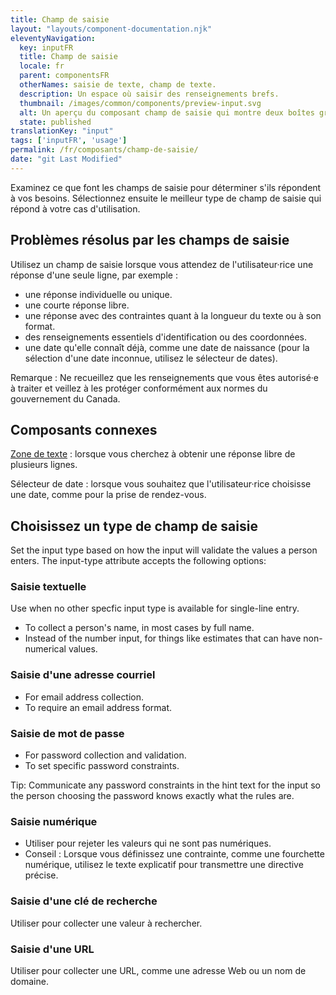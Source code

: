 ```yaml
---
title: Champ de saisie
layout: "layouts/component-documentation.njk"
eleventyNavigation:
  key: inputFR
  title: Champ de saisie
  locale: fr
  parent: componentsFR
  otherNames: saisie de texte, champ de texte.
  description: Un espace où saisir des renseignements brefs.
  thumbnail: /images/common/components/preview-input.svg
  alt: Un aperçu du composant champ de saisie qui montre deux boîtes grises alignées verticalement au dessus d'un champ de saisie avec un curseur à l'intérieur. Les boîtes représentent l'étiquette du champ de saisie et le message d'aide
  state: published
translationKey: "input"
tags: ['inputFR', 'usage']
permalink: /fr/composants/champ-de-saisie/
date: "git Last Modified"
---
```


Examinez ce que font les champs de saisie pour déterminer s'ils répondent à vos besoins. Sélectionnez ensuite le meilleur type de champ de saisie qui répond à votre cas d'utilisation.

## Problèmes résolus par les champs de saisie

Utilisez un champ de saisie lorsque vous attendez de l'utilisateur·rice une réponse d'une seule ligne, par exemple :

- une réponse individuelle ou unique.
- une courte réponse libre.
- une réponse avec des contraintes quant à la longueur du texte ou à son format.
- des renseignements essentiels d'identification ou des coordonnées.
- une date qu'elle connaît déjà, comme une date de naissance (pour la sélection d'une date inconnue, utilisez le sélecteur de dates).

Remarque : Ne recueillez que les renseignements que vous êtes autorisé·e à traiter et veillez à les protéger conformément aux normes du gouvernement du Canada.

<article class="bg-full-width bg-dark text-light pt-500 pb-400 my-500">
  <h2 class="mt-0 mb-400">Composants connexes</h2>

  <a href="{{ links.textarea }}" class="link-light">Zone de texte</a> : lorsque vous cherchez à obtenir une réponse libre de plusieurs lignes.

  Sélecteur de date : lorsque vous souhaitez que l'utilisateur·rice choisisse une date, comme pour la prise de rendez-vous.
</article>

## Choisissez un type de champ de saisie

Set the input type based on how the input will validate the values a person enters.
The input-type attribute accepts the following options:

### Saisie textuelle

Use when no other specfic input type is available for single-line entry.

- To collect a person's name, in most cases by full name.
- Instead of the number input, for things like estimates that can have non-numerical values.

### Saisie d'une adresse courriel

- For email address collection.
- To require an email address format.

### Saisie de mot de passe

- For password collection and validation.
- To set specific password constraints.

Tip: Communicate any password constraints in the hint text for the input so the person choosing the password knows exactly what the rules are.

### Saisie numérique

- Utiliser pour rejeter les valeurs qui ne sont pas numériques.
- Conseil : Lorsque vous définissez une contrainte, comme une fourchette numérique, utilisez le texte explicatif pour transmettre une directive précise.

### Saisie d'une clé de recherche

Utiliser pour collecter une valeur à rechercher.

### Saisie d'une URL

Utiliser pour collecter une URL, comme une adresse Web ou un nom de domaine.
